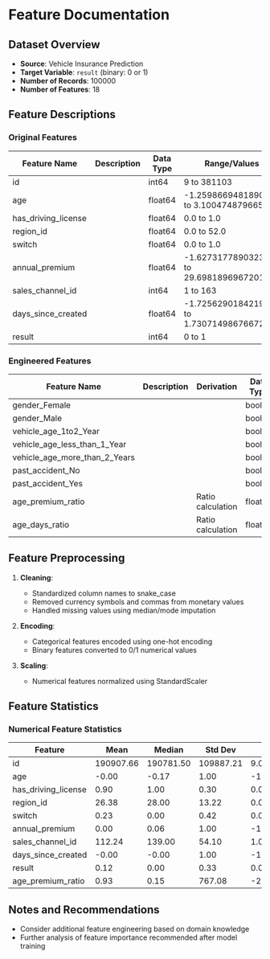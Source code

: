 # Feature Documentation

## Dataset Overview
- **Source**: Vehicle Insurance Prediction
- **Target Variable**: `result` (binary: 0 or 1)
- **Number of Records**: 100000
- **Number of Features**: 18

## Feature Descriptions

### Original Features

| Feature Name | Description | Data Type | Range/Values | Missing Values |
|--------------|-------------|-----------|------------|---------------|
| id | | int64 | 9 to 381103 | 0.0% |
| age | | float64 | -1.2598669481890106 to 3.10047487966511 | 0.0% |
| has_driving_license | | float64 | 0.0 to 1.0 | 0.0% |
| region_id | | float64 | 0.0 to 52.0 | 9.97% |
| switch | | float64 | 0.0 to 1.0 | 0.0% |
| annual_premium | | float64 | -1.6273177890323671 to 29.698189696720195 | 0.0% |
| sales_channel_id | | int64 | 1 to 163 | 0.0% |
| days_since_created | | float64 | -1.7256290184219254 to 1.7307149867667226 | 0.0% |
| result | | int64 | 0 to 1 | 0.0% |


### Engineered Features

| Feature Name | Description | Derivation | Data Type |
|--------------|-------------|------------|-----------|
| gender_Female | |  | bool |
| gender_Male | |  | bool |
| vehicle_age_1to2_Year | |  | bool |
| vehicle_age_less_than_1_Year | |  | bool |
| vehicle_age_more_than_2_Years | |  | bool |
| past_accident_No | |  | bool |
| past_accident_Yes | |  | bool |
| age_premium_ratio | | Ratio calculation | float64 |
| age_days_ratio | | Ratio calculation | float64 |


## Feature Preprocessing

1. **Cleaning**:
   - Standardized column names to snake_case
   - Removed currency symbols and commas from monetary values
   - Handled missing values using median/mode imputation

2. **Encoding**:
   - Categorical features encoded using one-hot encoding
   - Binary features converted to 0/1 numerical values

3. **Scaling**:
   - Numerical features normalized using StandardScaler

## Feature Statistics

### Numerical Feature Statistics

| Feature | Mean | Median | Std Dev | Min | Max |
|---------|------|--------|---------|-----|-----|
| id | 190907.66 | 190781.50 | 109887.21 | 9.00 | 381103.00 |
| age | -0.00 | -0.17 | 1.00 | -1.26 | 3.10 |
| has_driving_license | 0.90 | 1.00 | 0.30 | 0.00 | 1.00 |
| region_id | 26.38 | 28.00 | 13.22 | 0.00 | 52.00 |
| switch | 0.23 | 0.00 | 0.42 | 0.00 | 1.00 |
| annual_premium | 0.00 | 0.06 | 1.00 | -1.63 | 29.70 |
| sales_channel_id | 112.24 | 139.00 | 54.10 | 1.00 | 163.00 |
| days_since_created | -0.00 | -0.00 | 1.00 | -1.73 | 1.73 |
| result | 0.12 | 0.00 | 0.33 | 0.00 | 1.00 |
| age_premium_ratio | 0.93 | 0.15 | 767.08 | -207491.52 | 78086.89 |


## Notes and Recommendations

- Consider additional feature engineering based on domain knowledge
- Further analysis of feature importance recommended after model training

